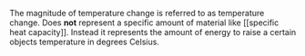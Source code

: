 The magnitude of temperature change is referred to as temperature change. 
Does <b>not</b> represent a specific amount of material like [[specific heat capacity]]. Instead it represents the amount of energy to raise a certain objects temperature in degrees Celsius. 

